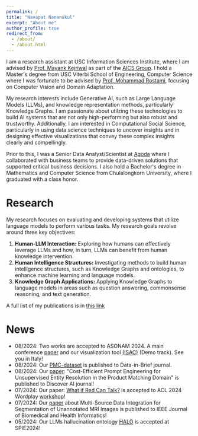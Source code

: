 ```yaml
---
permalink: /
title: "Navapat Nananukul"
excerpt: "About me"
author_profile: true
redirect_from: 
  - /about/
  - /about.html
---
```


I am a research assistant at USC Information Sciences Institute, where I am advised by [Prof. Mayank Kejriwal](https://viterbi.usc.edu/directory/faculty/Kejriwal/Mayank) as part of the [AICS Group]([https://aicomplex.github.io/index.html]). I hold a Master's degree from USC Viterbi School of Engineering, Computer Science where I was fortunate to be advised by [Prof. Mohammad Rostami](https://viterbi.usc.edu/directory/faculty/Rostami/Mohammad), focusing on Computer Vision and Domain Adaptation. 

My research interests include Generative AI, such as Large Language Models (LLMs), and knowledge representation methods, particularly Knowledge Graphs. I am passionate about utilzing these technologies to build AI systems that are not only high-performing but also robust and trustworthy. Additionally, I am interested in Computational Social Science, particularly in using data science techniques to uncover insights and in designing effective visualizations that convey these complex insights clearly and compellingly.

Prior to this, I was a Senior Data Analyst/Scientist at [Agoda](https://careersatagoda.com/) where I collaborated with business teams to provide data-driven solutions that supported critical business decisions. I also hold a Bachelor's degree in Mathematics and Computer Science from Chulalongkorn University, where I graduated with a class honor.



Research
======

My research focuses on evaluating and developing systems that utilize language models to perform various tasks. My research goals revolve around three key objectives:

1. **Human-LLM Interaction:** Exploring how humans can effectively leverage LLMs and how, in turn, LLMs can benefit from human knowledge intervention.
2. **Human Intelligence Structures:** Investigating methods to build human intelligence structures, such as Knowledge Graphs and ontologies, to enhance machine learning and language models.
3. **Knowledge Graph Applications:** Applying Knowledge Graphs to language models in areas such as question answering, commonsense reasoning, and text generation.

A full list of my publications is in [this link](https://navapatn.github.io/publications/)

News
======

- 08/2024: Two works are accepted to ASONAM 2024. A main conference [paper](https://navapatn.github.io/talks/) and our visualization tool [(ISAC)](https://navapatn.github.io/talks/) (Demo track). See you in Italy!
- 08/2024: Our [PMC-dataset](https://navapatn.github.io/talks/) is published to Data-in-Brief journal.
- 08/2024: Our [paper](https://link.springer.com/content/pdf/10.1007/s44163-024-00159-8.pdf): "Cost-Efficient Prompt Engineering for Unsupervised Entity Resolution in the Product Matching Domain" is published to Discover AI journal!
- 07/2024: Our paper: [What if Red Can Talk?](https://wordplay-workshop.github.io/pdfs/26.pdf) is accepted to ACL 2024 Wordplay [workshop](https://wordplay-workshop.github.io/modern/)!
- 07/2024: Our [paper](https://ieeexplore.ieee.org/abstract/document/10582304) about Multi-Source Data Integration for Segmentation of Unannotated MRI Images is published to IEEE Journal of Biomedical and Health Informatics!
- 05/2024: Our LLMs hallucination ontology [HALO](https://www.spiedigitallibrary.org/conference-proceedings-of-spie/13058/130580B/HALO--an-ontology-for-representing-and-categorizing-hallucinations-in/10.1117/12.3014048.short#_=_) is accepted at SPIE2024!
